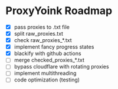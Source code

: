 # ProxyYoink Roadmap

 * [x] pass proxies to .txt file
 * [x] split raw_proxies.txt
 * [x] check raw_proxies_*.txt
 * [x] implement fancy progress states
 * [x] blackify with github actions
 * [ ] merge checked_proxies_*.txt
 * [ ] bypass cloudflare with rotating proxies
 * [ ] implement multithreading
 * [ ] code optimization (testing)
